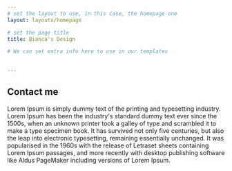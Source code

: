 ```yaml
---
# set the layout to use, in this case, the homepage one
layout: layouts/homepage

# set the page title
title: Bianca's Design

# We can set extra info here to use in our templates

    
---
```


## Contact me

Lorem Ipsum is simply dummy text of the printing and typesetting industry. Lorem Ipsum has been the industry's standard dummy text ever since the 1500s, when an unknown printer took a galley of type and scrambled it to make a type specimen book. It has survived not only five centuries, but also the leap into electronic typesetting, remaining essentially unchanged. It was popularised in the 1960s with the release of Letraset sheets containing Lorem Ipsum passages, and more recently with desktop publishing software like Aldus PageMaker including versions of Lorem Ipsum.